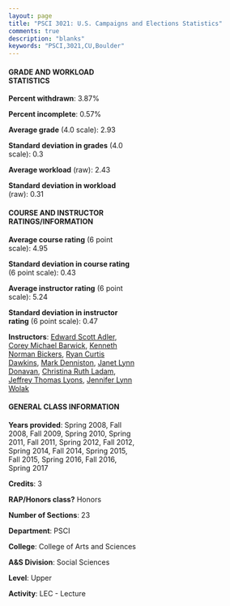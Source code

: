 ```yaml
---
layout: page
title: "PSCI 3021: U.S. Campaigns and Elections Statistics"
comments: true
description: "blanks"
keywords: "PSCI,3021,CU,Boulder"
---
```

<head>
<script src="https://ajax.googleapis.com/ajax/libs/jquery/2.1.3/jquery.min.js"></script>
<script src="https://dl.dropboxusercontent.com/s/pc42nxpaw1ea4o9/highcharts.js?dl=0"></script>
<!-- <script src="../assets/js/highcharts.js"></script> -->
<style type="text/css">@font-face {
	font-family: "Bebas Neue";
	src: url(https://www.filehosting.org/file/details/544349/BebasNeue Regular.otf) format("opentype");
	}
	h1.Bebas { 
		font-family: "Bebas Neue", Verdana, Tahoma;
	}
</style>
</head>
<body>
	<div id="container" style="float: right; width: 45%; height: 88%; margin-left: 2.5%; margin-right: 2.5%;"></div>
	<script language="JavaScript">
		$(document).ready(function() {
		var chart = {type: 'column'};
		var title = {text: 'Grade Distribution'};
		var xAxis = {categories: ['A','B','C','D','F'],crosshair: true};
		var yAxis = {min: 0,title: {text: 'Percentage'}};
		var tooltip = {headerFormat: '<center><b><span style="font-size:20px">{point.key}</span></b></center>',
		               pointFormat: '<td style="padding:0"><b>{point.y:.1f}%</b></td>',
		               footerFormat: '</table>',shared: true,useHTML: true};
		var plotOptions = {column: {pointPadding: 0.0,borderWidth: 0}};  
		var credits = {enabled: false};var series= [{name: 'Percent',data: [30.05,43.43,20.91,3.31,2.3,]}];
		var json = {};
		json.chart = chart;
		json.title = title;
		json.tooltip = tooltip;
		json.xAxis = xAxis;
		json.yAxis = yAxis;  
		json.series = series;
		json.plotOptions = plotOptions;  
		json.credits = credits;
		$('#container').highcharts(json);
	});
	</script>
</body>
			   
#### GRADE AND WORKLOAD STATISTICS

**Percent withdrawn**: 3.87%

**Percent incomplete**: 0.57%

**Average grade** (4.0 scale): 2.93

**Standard deviation in grades** (4.0 scale): 0.3

**Average workload** (raw): 2.43

**Standard deviation in workload** (raw): 0.31

#### COURSE AND INSTRUCTOR RATINGS/INFORMATION

**Average course rating** (6 point scale): 4.95

**Standard deviation in course rating** (6 point scale): 0.43

**Average instructor rating** (6 point scale): 5.24

**Standard deviation in instructor rating** (6 point scale): 0.47

**Instructors**: <a href='../../instructors/Edward_Scott_Adler'>Edward Scott Adler</a>, <a href='../../instructors/Corey_Michael_Barwick'>Corey Michael Barwick</a>, <a href='../../instructors/Kenneth_Norman_Bickers'>Kenneth Norman Bickers</a>, <a href='../../instructors/Ryan_Curtis_Dawkins'>Ryan Curtis Dawkins</a>, <a href='../../instructors/Mark_Denniston'>Mark Denniston</a>, <a href='../../instructors/Janet_Lynn_Donavan'>Janet Lynn Donavan</a>, <a href='../../instructors/Christina_Ruth_Ladam'>Christina Ruth Ladam</a>, <a href='../../instructors/Jeffrey_Thomas_Lyons'>Jeffrey Thomas Lyons</a>, <a href='../../instructors/Jennifer_Lynn_Wolak'>Jennifer Lynn Wolak</a>

#### GENERAL CLASS INFORMATION

**Years provided**: Spring 2008, Fall 2008, Fall 2009, Spring 2010, Spring 2011, Fall 2011, Spring 2012, Fall 2012, Spring 2014, Fall 2014, Spring 2015, Fall 2015, Spring 2016, Fall 2016, Spring 2017

**Credits**: 3

**RAP/Honors class?** Honors

**Number of Sections**: 23

**Department**: PSCI

**College**: College of Arts and Sciences

**A&S Division**: Social Sciences

**Level**: Upper

**Activity**: LEC - Lecture
